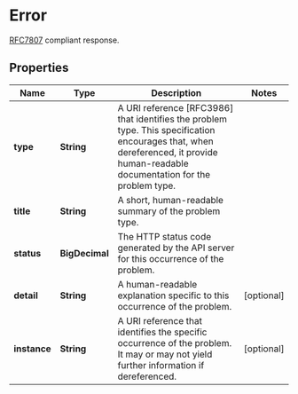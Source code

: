 

# Error

[RFC7807](https://tools.ietf.org/html/rfc7807) compliant response. 

## Properties

| Name | Type | Description | Notes |
|------------ | ------------- | ------------- | -------------|
|**type** | **String** | A URI reference [RFC3986] that identifies the problem type. This specification encourages that, when dereferenced, it provide human-readable documentation for the problem type.  |  |
|**title** | **String** | A short, human-readable summary of the problem type. |  |
|**status** | **BigDecimal** | The HTTP status code generated by the API server for this occurrence of the problem. |  |
|**detail** | **String** | A human-readable explanation specific to this occurrence of the problem. |  [optional] |
|**instance** | **String** | A URI reference that identifies the specific occurrence of the problem. It may or may not yield further information if dereferenced.  |  [optional] |



